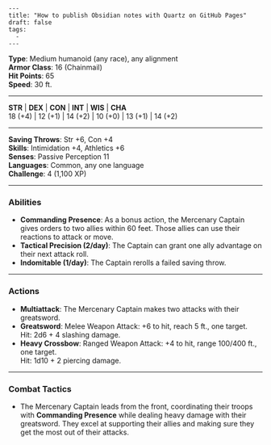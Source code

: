 ```
---
title: "How to publish Obsidian notes with Quartz on GitHub Pages"
draft: false
tags:
  - 
---
```
**Type**: Medium humanoid (any race), any alignment  
**Armor Class**: 16 (Chainmail)  
**Hit Points**: 65  
**Speed**: 30 ft.

---

**STR** | **DEX** | **CON** | **INT** | **WIS** | **CHA**  
18 (+4) | 12 (+1) | 14 (+2) | 10 (+0) | 13 (+1) | 14 (+2)

---

**Saving Throws**: Str +6, Con +4  
**Skills**: Intimidation +4, Athletics +6  
**Senses**: Passive Perception 11  
**Languages**: Common, any one language  
**Challenge**: 4 (1,100 XP)

---

### **Abilities**

- **Commanding Presence**: As a bonus action, the Mercenary Captain gives orders to two allies within 60 feet. Those allies can use their reactions to attack or move.
- **Tactical Precision (2/day)**: The Captain can grant one ally advantage on their next attack roll.
- **Indomitable (1/day)**: The Captain rerolls a failed saving throw.

---

### **Actions**

- **Multiattack**: The Mercenary Captain makes two attacks with their greatsword.
- **Greatsword**: Melee Weapon Attack: +6 to hit, reach 5 ft., one target.  
    Hit: 2d6 + 4 slashing damage.
- **Heavy Crossbow**: Ranged Weapon Attack: +4 to hit, range 100/400 ft., one target.  
    Hit: 1d10 + 2 piercing damage.

---

### **Combat Tactics**

- The Mercenary Captain leads from the front, coordinating their troops with **Commanding Presence** while dealing heavy damage with their greatsword. They excel at supporting their allies and making sure they get the most out of their attacks.